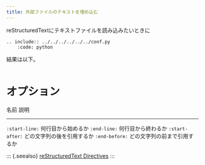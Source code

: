 ```yaml
---
title: 外部ファイルのテキストを埋め込む
---
```


reStructuredTextにテキストファイルを読み込みたいときに

``` {.restructuredtext}
.. include:: ../../../../../../conf.py
    :code: python
```

結果は以下。

``` {.python}
```

オプション
==========

  名前              説明
  ----------------- ------------------------------
  `:start-line:`    何行目から始めるか
  `:end-line:`      何行目から終わるか
  `:start-after:`   どの文字列の後を引用するか
  `:end-before:`    どの文字列の前まで引用するか

::: {.seealso}
[reStructuredText
Directives](http://docutils.sourceforge.net/docs/ref/rst/directives.html#include)
:::
